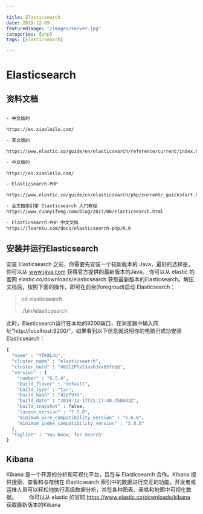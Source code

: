 ```yaml
---

title: Elasticsearch
date: 2019-12-09
featuredImage: "/images/server.jpg"
categories: [php]
tags: [Elasticsearch]

---
```



# Elasticsearch

## 资料文档

```bash

- 中文版的

https://es.xiaoleilu.com/  

- 英文版的

https://www.elastic.co/guide/en/elasticsearch/reference/current/index.html 

- 中文版的

https://es.xiaoleilu.com/  

- Elasticsearch-PHP

https://www.elastic.co/guide/cn/elasticsearch/php/current/_quickstart.html#_quickstart

- 全文搜索引擎 Elasticsearch 入门教程
https://www.ruanyifeng.com/blog/2017/08/elasticsearch.html

- Elasticsearch-PHP 中文文档
https://learnku.com/docs/elasticsearch-php/6.0

```


## 安装并运行Elasticsearch

安装 Elasticsearch 之前，你需要先安装一个较新版本的 Java，最好的选择是，你可以从 www.java.com 获得官方提供的最新版本的Java。
你可以从 elastic 的官网 elastic.co/downloads/elasticsearch 获取最新版本的Elasticsearch。解压文档后，按照下面的操作，即可在前台(foregroud)启动 Elasticsearch：

> cd elasticsearch
> 
> ./bin/elasticsearch

此时，Elasticsearch运行在本地的9200端口，在浏览器中输入网址“http://localhost:9200/”，如果看到以下信息就说明你的电脑已成功安装Elasticsearch：


```bash
{
  "name" : "YTK8L4q",
  "cluster_name" : "elasticsearch",
  "cluster_uuid" : "hB2CZPlvSJavhJxx85fUqQ",
  "version" : {
    "number" : "6.5.4",
    "build_flavor" : "default",
    "build_type" : "tar",
    "build_hash" : "d2ef93d",
    "build_date" : "2018-12-17T21:17:40.758843Z",
    "build_snapshot" : false,
    "lucene_version" : "7.5.0",
    "minimum_wire_compatibility_version" : "5.6.0",
    "minimum_index_compatibility_version" : "5.0.0"
  },
  "tagline" : "You Know, for Search"
}

```

## Kibana
Kibana 是一个开源的分析和可视化平台，旨在与 Elasticsearch 合作。Kibana 提供搜索、查看和与存储在 Elasticsearch 索引中的数据进行交互的功能。开发者或运维人员可以轻松地执行高级数据分析，并在各种图表、表格和地图中可视化数据。
  你可以从 elastic 的官网 https://www.elastic.co/downloads/kibana 获取最新版本的Kibana

